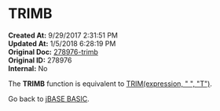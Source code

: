 # TRIMB

**Created At:** 9/29/2017 2:31:51 PM  
**Updated At:** 1/5/2018 6:28:19 PM  
**Original Doc:** [278976-trimb](https://docs.jbase.com/36868-jbase-basic/278976-trimb)  
**Original ID:** 278976  
**Internal:** No  

The **TRIMB** function is equivalent to [TRIM(expression, " ", "T")](./../trim).

Go back to [jBASE BASIC](./../jbase-basic-programmers-reference-guide).
